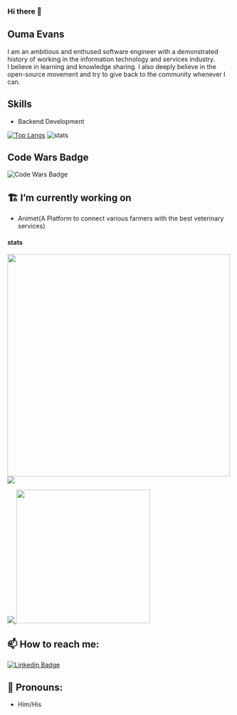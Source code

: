### Hi there 👋

## Ouma Evans
I am an ambitious and enthused software engineer with a demonstrated history of working in the information technology and services industry.<br>
I believe in learning and knowledge sharing. I also deeply believe in the open-source movement and try to give back to the community whenever I can.

## Skills
* Backend Development

[![Top Langs](https://github-readme-stats.vercel.app/api/top-langs/?username=oumao&&show_icons=true&title_color=ffffff&icon_color=bb2acf&text_color=daf7dc&bg_color=151515)](https://github.com/oumao/github-readme-stats)
![stats](https://github-readme-stats.vercel.app/api?username=oumao&&show_icons=true&title_color=ffffff&icon_color=bb2acf&text_color=daf7dc&bg_color=151515)
## Code Wars Badge
![Code Wars Badge](https://www.codewars.com/users/oumao/badges/large)
## 🏗 I’m currently working on
- Animet(A Platform to connect various farmers with the best veterinary services)

#### stats

<div align="flex">
  <a
    href="https://github-readme-stats.vercel.app/api?username=oumao&layout=compact&show_icons=true&count_private=true">
    <img
      src="https://github-readme-stats.vercel.app/api?username=oumao&layout=compact&show_icons=true&count_private=true" width="500">
  </a>
  <a href="https://github-readme-stats.vercel.app/api/wakatime?username=@Trikle&layout=compact">
    <img src="https://github-readme-stats.vercel.app/api/wakatime?username=@Trikle&layout=compact">
  </a>

   <a 
    href="https://github-readme-streak-stats.herokuapp.com/?user=oumao">
    <img
      src="https://github-readme-streak-stats.herokuapp.com/?user=oumao">
  </a>
   <a href="https://github-readme-stats.vercel.app/api/top-langs/?username=oumao&layout=compact">
    <img src="https://github-readme-stats.vercel.app/api/top-langs/?username=oumao&layout=compact" width="300">
  </a>
 
  <div>


## 📫 How to reach me:
[![Linkedin Badge](https://img.shields.io/badge/-LinkedIn-blue?style=flat-square&logo=Linkedin&logoColor=white&link=https://www.linkedin.com/in/oumaot/)](https://www.linkedin.com/in/oumaot/)<br>

## 🤵 Pronouns:
- Him/His
